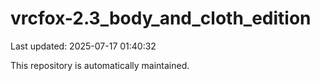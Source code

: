 # vrcfox-2.3_body_and_cloth_edition

Last updated: 2025-07-17 01:40:32

This repository is automatically maintained.
